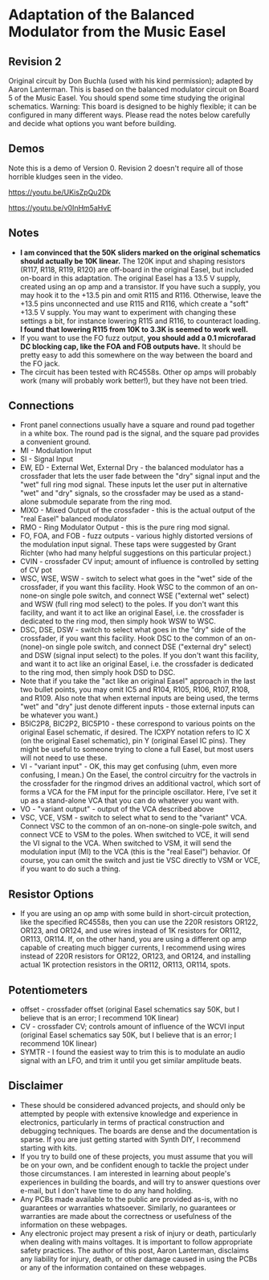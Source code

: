 
# Adaptation of the Balanced Modulator from the Music Easel

## Revision 2
Original circuit by Don Buchla (used with his kind permission); adapted by Aaron Lanterman. This is based on the balanced modulator circuit on Board 5 of the Music Easel. You should spend some time studying the original schematics. Warning: This board is designed to be highly flexible; it can be configured in many different ways. Please read the notes below carefully and decide what options you want before building.

## Demos
Note this is a demo of Version 0. Revision 2 doesn't require all of those horrible kludges seen in the video.

https://youtu.be/UKisZpQu2Dk

https://youtu.be/v0InHm5aHvE

## Notes
* **I am convinced that the 50K sliders marked on the original schematics should actually be 10K linear.** The 120K input and shaping resistors (R117, R118, R119, R120) are off-board in the original Easel, but included on-board in this adaptation.
The original Easel has a 13.5 V supply, created using an op amp and a transistor. If you have such a supply, you may hook it to the +13.5 pin and omit R115 and R116. Otherwise, leave the +13.5 pins unconnected and use R115 and R116, which create a "soft" +13.5 V supply. You may want to experiment with changing these settings a bit, for instance lowering R115 and R116, to counteract loading. **I found that lowering R115 from 10K to 3.3K is seemed to work well.**
* If you want to use the FO fuzz output, **you should add a 0.1 microfarad DC blocking cap, like the FOA and FOB outputs have.** It should be pretty easy to add this somewhere on the way between the board and the FO jack.
* The circuit has been tested with RC4558s. Other op amps will probably work (many will probably work better!), but they have not been tried.

## Connections
* Front panel connections usually have a square and round pad together in a white box. The round pad is the signal, and the square pad provides a convenient ground.
* MI - Modulation Input
* SI - Signal Input
* EW, ED - External Wet, External Dry - the balanced modulator has a crossfader that lets the user fade between the "dry" signal input and the "wet" full ring mod signal. These inputs let the user put in alternative "wet" and "dry" signals, so the crossfader may be used as a stand-alone submodule separate from the ring mod.
* MIXO - Mixed Output of the crossfader - this is the actual output of the "real Easel" balanced modulator
* RMO - Ring Modulator Output - this is the pure ring mod signal.
* FO, FOA, and FOB - fuzz outputs - various highly distorted versions of the modulation input signal. These taps were suggested by Grant Richter (who had many helpful suggestions on this particular project.)
* CVIN - crossfader CV input; amount of influence is controlled by setting of CV pot
* WSC, WSE, WSW - switch to select what goes in the "wet" side of the crossfader, if you want this facility. Hook WSC to the common of an on-none-on single pole switch, and connect WSE ("external wet" select) and WSW (full ring mod select) to the poles. If you don't want this facility, and want it to act like an original Easel, i.e. the crossfader is dedicated to the ring mod, then simply hook WSW to WSC.
* DSC, DSE, DSW - switch to select what goes in the "dry" side of the crossfader, if you want this facility. Hook DSC to the common of an on-(none)-on single pole switch, and connect DSE ("external dry" select) and DSW (signal input select) to the poles. If you don't want this facility, and want it to act like an original Easel, i.e. the crossfader is dedicated to the ring mod, then simply hook DSD to DSC.
* Note that if you take the "act like an original Easel" approach in the last two bullet points, you may omit IC5 and R104, R105, R106, R107, R108, and R109. Also note that when external inputs are being used, the terms "wet" and "dry" just denote different inputs - those external inputs can be whatever you want.)
* B5IC2P8, BIC2P2, BIC5P10 - these correspond to various points on the original Easel schematic, if desired. The ICXPY notation refers to IC X (on the original Easel schematic), pin Y (original Easel IC pins). They might be useful to someone trying to clone a full Easel, but most users will not need to use these.
* VI - "variant input" - OK, this may get confusing (uhm, even more confusing, I mean.) On the Easel, the control circuitry for the vactrols in the crossfader for the ringmod drives an additional vactrol, which sort of forms a VCA for the FM input for the principle oscillator. Here, I've set it up as a stand-alone VCA that you can do whatever you want with.
* VO - "variant output" - output of the VCA described above
* VSC, VCE, VSM - switch to select what to send to the "variant" VCA. Connect VSC to the common of an on-none-on single-pole switch, and connect VCE to VSM to the poles. When switched to VCE, it will send the VI signal to the VCA. When switched to VSM, it will send the modulation input (MI) to the VCA (this is the "real Easel") behavior. Of course, you can omit the switch and just tie VSC directly to VSM or VCE, if you want to do such a thing.

## Resistor Options
* If you are using an op amp with some build in short-circuit protection, like the specified RC4558s, then you can use the 220R resistors OR122, OR123, and OR124, and use wires instead of 1K resistors for OR112, OR113, OR114. If, on the other hand, you are using a different op amp capable of creating much bigger currents, I recommend using wires instead of 220R resistors for OR122, OR123, and OR124, and installing actual 1K protection resistors in the OR112, OR113, OR114, spots.

## Potentiometers
* offset - crossfader offset (original Easel schematics say 50K, but I believe that is an error; I recommend 10K linear)
* CV - crossfader CV; controls amount of influence of the WCVI input (original Easel schematics say 50K, but I believe that is an error; I recommend 10K linear)
* SYMTR - I found the easiest way to trim this is to modulate an audio signal with an LFO, and trim it until you get similar amplitude beats.

## Disclaimer
* These should be considered advanced projects, and should only be attempted by people with extensive knowledge and experience in electronics, particularly in terms of practical construction and debugging techniques. The boards are dense and the documentation is sparse. If you are just getting started with Synth DIY, I recommend starting with kits.
* If you try to build one of these projects, you must assume that you will be on your own, and be confident enough to tackle the project under those circumstances. I am interested in learning about people's experiences in building the boards, and will try to answer questions over e-mail, but I don't have time to do any hand holding.
* Any PCBs made available to the public are provided as-is, with no guarantees or warranties whatsoever. Similarly, no guarantees or warranties are made about the correctness or usefulness of the information on these webpages.
* Any electronic project may present a risk of injury or death, particularly when dealing with mains voltages. It is important to follow appropriate safety practices. The author of this post, Aaron Lanterman, disclaims any liability for injury, death, or other damage caused in using the PCBs or any of the information contained on these webpages.
